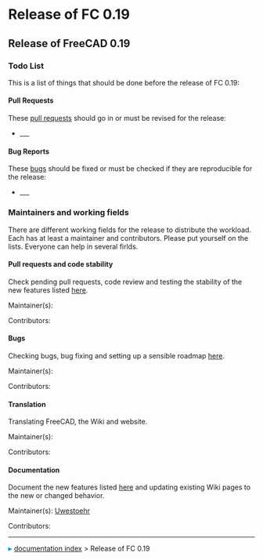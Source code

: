 # Release of FC 0.19
## Release of FreeCAD 0.19 

### Todo List 

This is a list of things that should be done before the release of FC 0.19:

#### Pull Requests 

These [pull requests](https://github.com/FreeCAD/FreeCAD/pulls) should go in or must be revised for the release:

-   \_\_\_

#### Bug Reports 

These [bugs](https://tracker.freecadweb.org/my_view_page.php) should be fixed or must be checked if they are reproducible for the release:

-   \_\_\_

### Maintainers and working fields 

There are different working fields for the release to distribute the workload. Each has at least a maintainer and contributors. Please put yourself on the lists. Everyone can help in several firlds.

#### Pull requests and code stability 

Check pending pull requests, code review and testing the stability of the new features listed [here](Release_notes_0.19.md).

Maintainer(s):

Contributors:

#### Bugs

Checking bugs, bug fixing and setting up a sensible roadmap [here](https://tracker.freecadweb.org/roadmap_page.php).

Maintainer(s):

Contributors:

#### Translation

Translating FreeCAD, the Wiki and website.

Maintainer(s):

Contributors:

#### Documentation

Document the new features listed [here](Release_notes_0.19.md) and updating existing Wiki pages to the new or changed behavior.

Maintainer(s): [Uwestoehr](User_Uwestoehr.md)

Contributors:



---
![](images/Right_arrow.png) [documentation index](../README.md) > Release of FC 0.19
